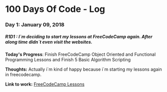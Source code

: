 # 100 Days Of Code - Log

### Day 1: January 09, 2018
##### R1D1 : I\`m deciding to start my lessons at FreeCodeCamp again. After along time didn\`t even visit the websites.

**Today's Progress**: Finish FreeCodeCamp Object Oriented and Functional Programming Lessons and Finish 5 Basic Algorithm Scripting

**Thoughts:** Actually i\`m kind of happy because i\`m starting my lessons again in freecodecamp.

**Link to work:** [FreeCodeCamp Lessons](https://www.freecodecamp.org/challenges/find-the-longest-word-in-a-string)
